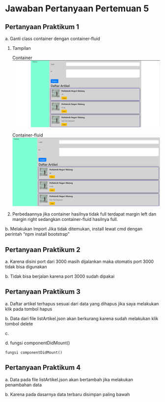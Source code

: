# Jawaban Pertanyaan Pertemuan 5

## Pertanyaan Praktikum 1

a.  Ganti class container dengan container-fluid

1. Tampilan
    
    Container
    ![hasil container](image-jawaban/container.png)

    Container-fluid
    ![hasil container](image-jawaban/container-fluid.png)

2. Perbedaannya jika container hasilnya tidak full terdapat margin left dan margin right sedangkan container-fluid hasilnya full.

b. Melakukan Import Jika tidak ditemukan, install lewat cmd dengan perintah “npm install bootstrap”

## Pertanyaan Praktikum 2

a. Karena disini port dari 3000 masih dijalankan maka otomatis port 3000 tidak bisa digunakan

b. Tidak bisa berjalan karena port 3000 sudah dipakai

## Pertanyaan Praktikum 3

a. Daftar artikel terhapus sesuai dari data yang dihapus jika saya melakukan klik pada tombol hapus 

b. Data dari file listArtikel.json akan berkurang karena sudah melakukan klik tombol delete

c.

d.  fungsi componentDidMount()
    
    fungsi componentDidMount()

## Pertanyaan Praktikum 4

a. Data pada file listArtikel.json akan bertambah jika melakukan penambahan data

b. Karena pada dasarnya data terbaru disimpan paling bawah 
